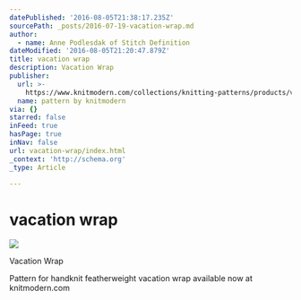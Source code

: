 ```yaml
---
datePublished: '2016-08-05T21:38:17.235Z'
sourcePath: _posts/2016-07-19-vacation-wrap.md
author:
  - name: Anne Podlesdak of Stitch Definition
dateModified: '2016-08-05T21:20:47.879Z'
title: vacation wrap
description: Vacation Wrap
publisher:
  url: >-
    https://www.knitmodern.com/collections/knitting-patterns/products/vacation-wrap
  name: pattern by knitmodern
via: {}
starred: false
inFeed: true
hasPage: true
inNav: false
url: vacation-wrap/index.html
_context: 'http://schema.org'
_type: Article

---
```

# vacation wrap
![](https://the-grid-user-content.s3-us-west-2.amazonaws.com/92c55cbe-2141-4c2f-81b7-50f1f9bac5e3.png)

Vacation Wrap

Pattern for handknit featherweight vacation wrap available now at knitmodern.com
